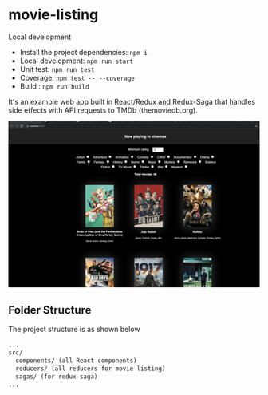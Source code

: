 # movie-listing

Local development
- Install the project dependencies: `npm i`
- Local development: `npm run start`
- Unit test: `npm run test`
- Coverage: `npm test -- --coverage`
- Build : `npm run build`


It's an example web app built in React/Redux and Redux-Saga that handles side effects with API requests to TMDb (themoviedb.org).

![Movie listing screenshot](Screenshot.png?raw=true "Movie listing in action")

## Folder Structure

The project structure is as shown below

```
...
src/
  components/ (all React components)
  reducers/ (all reducers for movie listing)
  sagas/ (for redux-saga)
...
```



